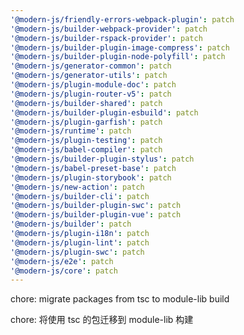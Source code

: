 ```yaml
---
'@modern-js/friendly-errors-webpack-plugin': patch
'@modern-js/builder-webpack-provider': patch
'@modern-js/builder-rspack-provider': patch
'@modern-js/builder-plugin-image-compress': patch
'@modern-js/builder-plugin-node-polyfill': patch
'@modern-js/generator-common': patch
'@modern-js/generator-utils': patch
'@modern-js/plugin-module-doc': patch
'@modern-js/plugin-router-v5': patch
'@modern-js/builder-shared': patch
'@modern-js/builder-plugin-esbuild': patch
'@modern-js/plugin-garfish': patch
'@modern-js/runtime': patch
'@modern-js/plugin-testing': patch
'@modern-js/babel-compiler': patch
'@modern-js/builder-plugin-stylus': patch
'@modern-js/babel-preset-base': patch
'@modern-js/plugin-storybook': patch
'@modern-js/new-action': patch
'@modern-js/builder-cli': patch
'@modern-js/builder-plugin-swc': patch
'@modern-js/builder-plugin-vue': patch
'@modern-js/builder': patch
'@modern-js/plugin-i18n': patch
'@modern-js/plugin-lint': patch
'@modern-js/plugin-swc': patch
'@modern-js/e2e': patch
'@modern-js/core': patch
---
```


chore: migrate packages from tsc to module-lib build

chore: 将使用 tsc 的包迁移到 module-lib 构建
